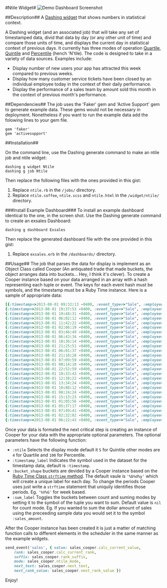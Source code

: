 #Ntile Widget#
![Demo Dashboard Screenshot](http://i.imgur.com/Dd0dCjI.png)

##Description##
A [Dashing widget](https://github.com/Shopify/dashing) that shows numbers in statistical context.

A Dashing widget (and an associated job) that will take any set of timestamped data, divid that data by day (or any other unit of time) and compare those units of time, and displays the current day in statistical context of previous days. It currently has three modes of operation [Quartile](http://en.wikipedia.org/wiki/Quartile), [Quintile](http://en.wiktionary.org/wiki/quintile) and [Percentile](http://en.wiktionary.org/wiki/percentile) (hench 'N'tile). The code is designed to take in a variety of data sources. Examples include:
+ Display number of new users your app has attracted this week compared to previous weeks.
+ Display how many customer service tickets have been closed by an individual employee today in the context of their daily performance.
+ Display the performance of a sales team by amount sold this month in the context of previous month's performance. 

##Dependencies##
The job uses the 'Faker' gem and 'Active Support' gem to generate example data. These gems would not be necessary in deployment. Nonetheless if you want to run the example data add the folowing lines to your gem file.
```
gem 'faker'
gem 'activesupport'
```

##Installation##

On the command line, use the Dashing generate command to make an ntile job and ntile widget:
```
dashing g widget Ntile
dashing g job Ntile
```
Then replace the following files with the ones provided in this gist:
1. Replace `ntile.rb` in the `/jobs/` directory.
2. Replace `ntile.coffee`, `ntile.scss` and `ntile.html` in the `/widget/ntile/` directory. 

###Install Example Dashboard###
To install an example dashboard identical to the one, in the screen shot. Use the Dashing generate command to create an exsales Dashboard:
```
dashing g dashboard Exsales
```
Then replace the generated dashboard file with the one provided in this gist:
1. Replace `exsales.erb` in the `/dashboards/` directory. 

##Usage##
The job that parses the data for display is implement as an Object Class called Cooper (An antiquated trade that made buckets, the object arranges data into buckets... Hey, I think it's clever). To create a Cooper instance based on your data arranged in an array with a hash representing each tuple or event. The keys for each event hash must be symbols, and the timestamp must be a Ruby Time instance. Here is a sample of appropriate data:
```ruby
[{:timestamp=>2013-08-01 09:32:13 -0400, :event_type=>"Sale", :employee=>"Daniel B.", :sale_amount=>1172},
{:timestamp=>2013-08-01 19:37:53 -0400, :event_type=>"Sale", :employee=>"Ariane C.", :sale_amount=>271},
{:timestamp=>2013-08-01 19:48:31 -0400, :event_type=>"Sale", :employee=>"David U.", :sale_amount=>107},
{:timestamp=>2013-08-01 06:02:12 -0400, :event_type=>"Sale", :employee=>"Verner D.", :sale_amount=>1494},
{:timestamp=>2013-08-01 11:42:22 -0400, :event_type=>"Sale", :employee=>"Emilie H.", :sale_amount=>233},
{:timestamp=>2013-08-01 02:06:19 -0400, :event_type=>"Sale", :employee=>"David U.", :sale_amount=>1316},
{:timestamp=>2013-08-01 03:46:49 -0400, :event_type=>"Sale", :employee=>"Verner D.", :sale_amount=>1256},
{:timestamp=>2013-08-01 06:43:34 -0400, :event_type=>"Sale", :employee=>"Serena N.", :sale_amount=>558},
{:timestamp=>2013-08-01 10:36:14 -0400, :event_type=>"Sale", :employee=>"Ariane C.", :sale_amount=>1322},
{:timestamp=>2013-08-01 21:25:51 -0400, :event_type=>"Sale", :employee=>"Brandy M.", :sale_amount=>72},
{:timestamp=>2013-08-01 06:01:37 -0400, :event_type=>"Sale", :employee=>"Aiden J.", :sale_amount=>475},
{:timestamp=>2013-08-01 21:18:28 -0400, :event_type=>"Sale", :employee=>"Daniel B.", :sale_amount=>38},
{:timestamp=>2013-08-01 07:09:59 -0400, :event_type=>"Sale", :employee=>"Daniel B.", :sale_amount=>1156},
{:timestamp=>2013-08-01 08:14:10 -0400, :event_type=>"Sale", :employee=>"Daniel B.", :sale_amount=>223},
{:timestamp=>2013-08-01 22:52:59 -0400, :event_type=>"Sale", :employee=>"Verner D.", :sale_amount=>1201},
{:timestamp=>2013-08-01 10:33:43 -0400, :event_type=>"Sale", :employee=>"Ariane C.", :sale_amount=>521},
{:timestamp=>2013-08-01 12:38:22 -0400, :event_type=>"Sale", :employee=>"Daniel B.", :sale_amount=>1103},
{:timestamp=>2013-08-01 13:34:24 -0400, :event_type=>"Sale", :employee=>"Emilie H.", :sale_amount=>576},
{:timestamp=>2013-08-01 10:08:12 -0400, :event_type=>"Sale", :employee=>"Emilie H.", :sale_amount=>796},
{:timestamp=>2013-08-01 08:24:24 -0400, :event_type=>"Sale", :employee=>"Verner D.", :sale_amount=>1135},
{:timestamp=>2013-08-01 15:13:23 -0400, :event_type=>"Sale", :employee=>"Aiden J.", :sale_amount=>1348},
{:timestamp=>2013-08-01 01:05:56 -0400, :event_type=>"Sale", :employee=>"Ariane C.", :sale_amount=>573},
{:timestamp=>2013-08-01 05:37:17 -0400, :event_type=>"Sale", :employee=>"Ariane C.", :sale_amount=>217},
{:timestamp=>2013-08-01 07:49:41 -0400, :event_type=>"Sale", :employee=>"David U.", :sale_amount=>508},
{:timestamp=>2013-08-01 02:32:02 -0400, :event_type=>"Sale", :employee=>"Daniel B.", :sale_amount=>692},
{:timestamp=>2013-08-01 06:22:43 -0400, :event_type=>"Sale", :employee=>"Verner D.", :sale_amount=>548},]
```
Once your data is formated the next critical step is creating an instance of Cooper for your data with the appropriate optional parameters. The optional parameters have the following function:
+ `:ntile` Selects the display mode default it `5` for Quintile other modes are `4` for Quartile and `100` for Percentile.
+ `:timestamp_label` Indicates the symbol used in the dataset for the timestamp data, default is `:timestamp`.
+ `:bucket_shape` buckets are devided by a Cooper instance based on the [Ruby Time Class `strftime` method](http://www.ruby-doc.org/core-2.0.0/Time.html#method-i-strftime). The default vaule is `'%b%d%y'` which will create a unique label for each day. To change the periods Cooper uses just write a `strftime` statement that uniquily identifies those periods. Eg. `'%V%G'` for week based. 
+ `:sum_label` Toggles the buckets between count and suming modes by setting it to the symbol of the tuple you want to sum. Default value is `nil` for count mode. Eg. If you wanted to sum the dollar amount of sales using the preceeding sample data you would set it to the symbol `:sales_amount`.

After the Cooper instance has been created it is just a matter of matching function calls to different elements in the scheduler in the same manner as the example widgets.
```ruby
send_event('sales', { value: sales_cooper.calc_current_value, 
    rank: sales_cooper.calc_current_rank,
    suffix: sales_cooper.rank_suffix,
    mode: sales_cooper.ntile_mode,
    next_text: sales_cooper.next_text,
    next_rank_value: sales_cooper.next_rank_value })
```
Enjoy!

